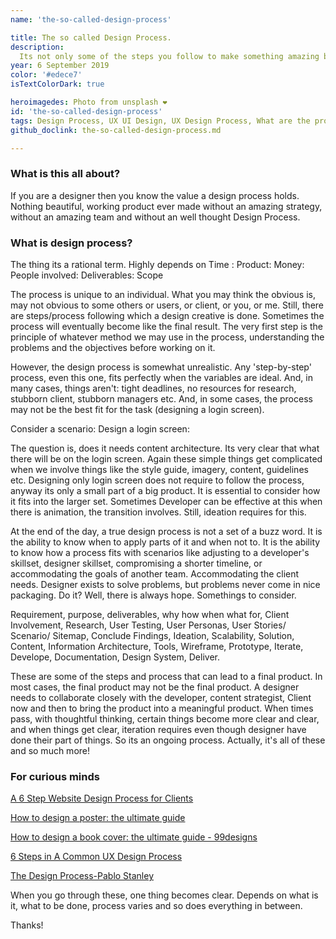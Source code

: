 ```yaml
---
name: 'the-so-called-design-process'

title: The so called Design Process. 
description:
  Its not only some of the steps you follow to make something amazing but more.
year: 6 September 2019
color: '#edece7'
isTextColorDark: true

heroimagedes: Photo from unsplash ❤ 
id: 'the-so-called-design-process'
tags: Design Process, UX UI Design, UX Design Process, What are the process in design, Steps in design process, website design process, The so called design process, Blog by saurabh rai
github_doclink: the-so-called-design-process.md

---
```


### What is this all about?

If you are a designer then you know the value a design process holds. Nothing beautiful, working product ever made without an amazing strategy, without an amazing team and without an well thought Design Process.

### What is design process?
The thing its a rational term. Highly depends on Time : Product: Money: People involved: Deliverables: Scope

The process is unique to an individual. What you may think the obvious is, may not obvious to some others or users, or client, or you, or me. Still, there are steps/process following which a design creative is done. Sometimes the process will eventually become like the final result. The very first step is the principle of whatever method we may use in the process, understanding the problems and the objectives before working on it.

<image-responsive imageURL="blog/the-so-called-design-process/steps.png" width="100%" alt="Design Process"/>

However, the design process is somewhat unrealistic. Any 'step-by-step' process, even this one, fits perfectly when the variables are ideal. And, in many cases, things aren't: tight deadlines, no resources for research, stubborn client, stubborn managers etc. And, in some cases, the process may not be the best fit for the task (designing a login screen).

Consider a scenario: Design a login screen:

The question is, does it needs content architecture. Its very clear that what there will be on the login screen. Again these simple things get complicated when we involve things like the style guide, imagery, content, guidelines etc. Designing only login screen does not require to follow the process, anyway its only a small part of a big product. It is essential to consider how it fits into the larger set. Sometimes Developer can be effective at this when there is animation, the transition involves. Still, ideation requires for this.

At the end of the day, a true design process is not a set of a buzz word. It is the ability to know when to apply parts of it and when not to. It is the ability to know how a process fits with scenarios like adjusting to a developer's skillset, designer skillset, compromising a shorter timeline, or accommodating the goals of another team. Accommodating the client needs. Designer exists to solve problems, but problems never come in nice packaging. Do it? Well, there is always hope. Somethings to consider.

Requirement,
purpose,
deliverables,
why how when what for,
Client Involvement,
Research,
User Testing,
User Personas,
User Stories/ Scenario/ Sitemap,
Conclude Findings,
Ideation,
Scalability,
Solution,
Content,
Information Architecture,
Tools,
Wireframe,
Prototype,
Iterate,
Develope,
Documentation,
Design System,
Deliver.

<image-responsive imageURL="blog/the-so-called-design-process/process.png" width="100%" alt="Design Process"/>

These are some of the steps and process that can lead to a final product. In most cases, the final product may not be the final product. A designer needs to collaborate closely with the developer, content strategist, Client now and then to bring the product into a meaningful product. When times pass, with thoughtful thinking, certain things become more clear and clear, and when things get clear, iteration requires even though designer have done their part of things. So its an ongoing process. Actually, it's all of these and so much more!

### For curious minds

[A 6 Step Website Design Process for Clients](https://ithemes.com/website-design-process/)

[How to design a poster: the ultimate guide](https://99designs.com/blog/marketing-advertising/how-to-design-posters/)

[How to design a book cover: the ultimate guide - 99designs](https://99designs.com/blog/book-design/book-cover-design/)

[6 Steps in A Common UX Design Process](https://blog.prototypr.io/a-common-product-ux-design-process-55af4ab5665e)

[The Design Process-Pablo Stanley](https://thedesignteam.io/the-design-process-67df3e8ec68f)

When you go through these, one thing becomes clear. Depends on what is it, what to be done, process varies and so does everything in between. 

Thanks!